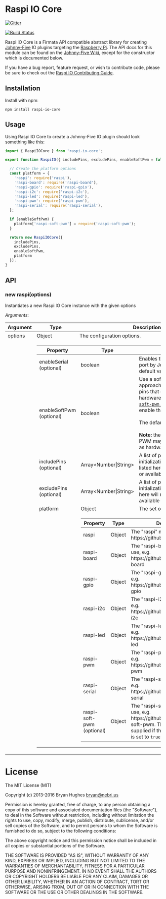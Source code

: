 # Raspi IO Core

[![Gitter](https://badges.gitter.im/Join%20Chat.svg)](https://gitter.im/nebrius/raspi-io?utm_source=badge&utm_medium=badge&utm_campaign=pr-badge&utm_content=badge)

[![Build Status](https://travis-ci.org/nebrius/raspi-io-core.svg?branch=master)](https://travis-ci.org/nebrius/raspi-io-core)

Raspi IO Core is a Firmata API compatible abstract library for creating [Johnny-Five](http://johnny-five.io/) IO plugins targeting the [Raspberry Pi](http://www.raspberrypi.org/). The API docs for this module can be found on the [Johnny-Five Wiki](https://github.com/rwaldron/io-plugins), except for the constructor which is documented below.

If you have a bug report, feature request, or wish to contribute code, please be sure to check out the [Raspi IO Contributing Guide](https://github.com/nebrius/raspi-io/blob/master/CONTRIBUTING.md).

## Installation

Install with npm:

```Shell
npm install raspi-io-core
```

## Usage

Using Raspi IO Core to create a Johnny-Five IO plugin should look something like this:

```JavaScript
import { RaspiIOCore } from 'raspi-io-core';

export function RaspiIO({ includePins, excludePins, enableSoftPwm = false } = {}) {

  // Create the platform options
  const platform = {
    'raspi': require('raspi'),
    'raspi-board': require('raspi-board'),
    'raspi-gpio': require('raspi-gpio'),
    'raspi-i2c': require('raspi-i2c'),
    'raspi-led': require('raspi-led'),
    'raspi-pwm': require('raspi-pwm'),
    'raspi-serial': require('raspi-serial'),
  };

  if (enableSoftPwm) {
    platform['raspi-soft-pwm'] = require('raspi-soft-pwm');
  }

  return new RaspiIOCore({
    includePins,
    excludePins,
    enableSoftPwm,
    platform
  });
}
```

## API

### new raspi(options)

Instantiates a new Raspi IO Core instance with the given options

_Arguments_:

<table>
  <thead>
    <tr>
      <th>Argument</th>
      <th>Type</th>
      <th>Description</th>
    </tr>
  </thead>
  <tr>
    <td>options</td>
    <td>Object</td>
    <td>The configuration options.</td>
  </tr>
  <tr>
    <td></td>
    <td colspan="2">
      <table>
        <thead>
          <tr>
            <th>Property</th>
            <th>Type</th>
            <th>Description</th>
          </tr>
        </thead>
        <tr>
          <td>enableSerial (optional)</td>
          <td>boolean</td>
          <td>Enables the use of the serial port by Johnny-Five. The default value is <code>false</code></td>
        </tr>
        <tr>
          <td>enableSoftPwm (optional)</td>
          <td>boolean</td>
          <td>Use a software-based approach to PWM on GPIO pins that do not support hardware PWM. The <a href="https://github.com/tralves/raspi-soft-pwm"><code>raspi-soft-pwm</code> library</a> is used to enable this.
          <br/><br/>
          The default value is <code>false</code>.
          <br/><br/>
          <strong>Note:</strong> the timing of software PWM may not be as accurate as hardware PWM.
          </td>
        </tr>
        <tr>
          <td>includePins (optional)</td>
          <td>Array&lt;Number|String&gt;</td>
          <td>A list of pins to include in initialization. Any pins not listed here will not be initialized or available for use by Raspi IO</td>
        </tr>
        <tr>
          <td>excludePins (optional)</td>
          <td>Array&lt;Number|String&gt;</td>
          <td>A list of pins to exclude from initialization. Any pins listed here will not be initialized or available for use by Raspi IO</td>
        </tr>
        <tr>
          <td>platform</td>
          <td>Object</td>
          <td>The set of platform plugins</td>
        </tr>
        <tr>
          <td></td>
          <td colspan="2">
            <table>
              <thead>
                <tr>
                  <th>Property</th>
                  <th>Type</th>
                  <th>Description</th>
                </tr>
              </thead>
              <tr>
                <td>raspi</td>
                <td>Object</td>
                <td>The "raspi" module to use, e.g. https://github.com/nebrius/raspi</td>
              </tr>
              <tr>
                <td>raspi-board</td>
                <td>Object</td>
                <td>The "raspi-board" module to use, e.g. https://github.com/nebrius/raspi-board</td>
              </tr>
              <tr>
                <td>raspi-gpio</td>
                <td>Object</td>
                <td>The "raspi-gpio" module to use, e.g. https://github.com/nebrius/raspi-gpio</td>
              </tr>
              <tr>
                <td>raspi-i2c</td>
                <td>Object</td>
                <td>The "raspi-i2c" module to use, e.g. https://github.com/nebrius/raspi-i2c</td>
              </tr>
              <tr>
                <td>raspi-led</td>
                <td>Object</td>
                <td>The "raspi-led" module to use, e.g. https://github.com/nebrius/raspi-led</td>
              </tr>
              <tr>
                <td>raspi-pwm</td>
                <td>Object</td>
                <td>The "raspi-pwm" module to use, e.g. https://github.com/nebrius/raspi-pwm</td>
              </tr>
              <tr>
                <td>raspi-serial</td>
                <td>Object</td>
                <td>The "raspi-serial" module to use, e.g. https://github.com/nebrius/raspi-serial</td>
              </tr>
              <tr>
                <td>raspi-soft-pwm (optional)</td>
                <td>Object</td>
                <td>The "raspi-soft-pwm" module to use, e.g. https://github.com/nebrius/raspi-soft-pwm. This only needs to be supplied if the <code>enableSoftPwm</code> flag is set to <code>true</code></td>
              </tr>
            </table>
          </td>
        </tr>
        </tr>
      </table>
    </td>
  </tr>
</table>

License
=======

The MIT License (MIT)

Copyright (c) 2013-2016 Bryan Hughes <bryan@nebri.us>

Permission is hereby granted, free of charge, to any person obtaining a copy
of this software and associated documentation files (the "Software"), to deal
in the Software without restriction, including without limitation the rights
to use, copy, modify, merge, publish, distribute, sublicense, and/or sell
copies of the Software, and to permit persons to whom the Software is
furnished to do so, subject to the following conditions:

The above copyright notice and this permission notice shall be included in
all copies or substantial portions of the Software.

THE SOFTWARE IS PROVIDED "AS IS", WITHOUT WARRANTY OF ANY KIND, EXPRESS OR
IMPLIED, INCLUDING BUT NOT LIMITED TO THE WARRANTIES OF MERCHANTABILITY,
FITNESS FOR A PARTICULAR PURPOSE AND NONINFRINGEMENT. IN NO EVENT SHALL THE
AUTHORS OR COPYRIGHT HOLDERS BE LIABLE FOR ANY CLAIM, DAMAGES OR OTHER
LIABILITY, WHETHER IN AN ACTION OF CONTRACT, TORT OR OTHERWISE, ARISING FROM,
OUT OF OR IN CONNECTION WITH THE SOFTWARE OR THE USE OR OTHER DEALINGS IN
THE SOFTWARE.
